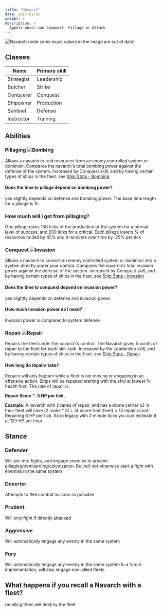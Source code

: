 ```yaml
---
title: "Navarch"
date: 2017-01-05
weight: 2
description: >
  Agents which can Conquest, Pillage or Attack
---
```


![Navarch](https://asylamba.com/public/media/files/sources/navarch-tetrarchy.png)
(note some exact values in the image are out of date)

## Classes
| Name | Primary skill |
| --- | --- |
| Strategist | Leadership |
| Butcher | Strike |
| Conquerer | Conquest |
| Shipowner | Production |
| Sentinel | Defense |
| Instructor | Training |

## Abilities
### Pillaging ![Bombing](/images/bombing.PNG)
Allows a navarch to raid resources from an enemy controlled system or dominion. Compares the navarch's total bombing power against the defense of the system. Increased by Conquest skill, and by having certain types of ships in the fleet. see [Ship Stats - Bombing](/docs/ships/stats/#what-are-the-base-stats-of-all-of-the-ships) 
#### Does the time to pillage depend on bombing power?
yes slightly depends on defense and bombing power. The base time length for a pillage is 1h
### How much will I get from pillaging?
One pillage gives 150 ticks of the production of the system for a normal level of success, and 200 ticks for a critical. Each pillage lowers % of resources raided by 45% and it recovers over time by .25% per tick 

### Conquest ![Invasion](/images/invasion.PNG)
Allows a navarch to convert an enemy controlled system or dominion into a system directly under your control. Compares the navarch's total invasion power against the defense of the system. Increased by Conquest skill, and by having certain types of ships in the fleet. see [Ship Stats - Invasion](/docs/ships/stats/#what-are-the-base-stats-of-all-of-the-ships) 
#### Does the time to conquest depend on invasion power?
yes slightly depends on defense and invasion power

#### How much invasion power do I need?
Invasion power is compared to system defense

### Repair ![Repair](/images/repair.PNG)
Repairs the fleet under the navarch's control. The Navarch gives 5 points of repair to the fleet for each skill rank. Increased by the Leadership skill, and by having certain types of ships in the fleet. see [Ship Stats - Repair](/docs/ships/stats/#what-are-the-base-stats-of-all-of-the-ships) 

#### How long do repairs take?
Repairs will only happen while a fleet is not moving or engaging in an offensive action. Ships will be repaired starting with the ship at lowest % health first. The rate of repair is:

**Repair Score * .5 HP per tick.**

**Example**: A navarch with 2 ranks of repair, and has a drone carrier x2 in their fleet will have 
(2 ranks * 5) + (4 score from fleet) = 12 repair score. Repairing 6 HP per tick. So in legacy with 3 minute ticks you can estimate it at 120 HP per hour.


## Stance
### Defender
Will join into fights, and engage enemies to prevent pillaging/bombarding/colonization. But will not otherwise start a fight with enemies in the same system

### Deserter
Attempts to flee combat as soon as possible

### Prudent
Will only fight if directly attacked

### Aggressive
Will automatically engage any enemy in the same system

### Fury
Will automatically engage any enemy in the same system
In a future implementation, will also engage non-allied fleets.


## What happens if you recall a Navarch with a fleet?
recalling them will destroy the fleet
